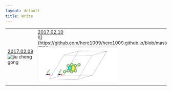 ```yaml
---
layout: default
title: Write
---
```


<table>
<tr>
<td>
<a href="">2017.02.09</a>
<br/>
<img src="http://imglf1.ph.126.net/ZOSE2xGcKDM6KkdtnDP0HA==/6631880304793726603.jpg" alt="jiu cheng gong" width="250"/>
</td>
<td>
<a href="">2017.02.10</a>
<br/>
![](https://github.com/here1009/here1009.github.io/blob/master/images/abc.png)
<img src="https://github.com/here1009/here1009.github.io/blob/master/images/abc.png" alt="jiu cheng gong" width="250"/>
</td>
</tr>
</table>
